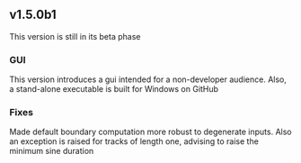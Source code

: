 ## v1.5.0b1
This version is still in its beta phase

### GUI
This version introduces a gui intended for a non-developer audience.
Also, a stand-alone executable is built for Windows on GitHub

### Fixes
Made default boundary computation more robust to degenerate inputs. Also
an exception is raised for tracks of length one, advising to raise the
minimum sine duration
